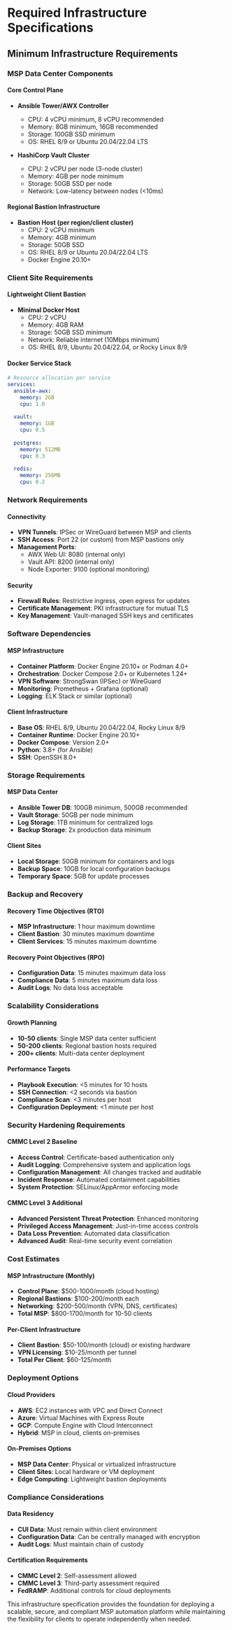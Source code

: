 # Required Infrastructure Specifications

## Minimum Infrastructure Requirements

### MSP Data Center Components

#### Core Control Plane
- **Ansible Tower/AWX Controller**
  - CPU: 4 vCPU minimum, 8 vCPU recommended
  - Memory: 8GB minimum, 16GB recommended  
  - Storage: 100GB SSD minimum
  - OS: RHEL 8/9 or Ubuntu 20.04/22.04 LTS

- **HashiCorp Vault Cluster**
  - CPU: 2 vCPU per node (3-node cluster)
  - Memory: 4GB per node minimum
  - Storage: 50GB SSD per node
  - Network: Low-latency between nodes (<10ms)

#### Regional Bastion Infrastructure
- **Bastion Host (per region/client cluster)**
  - CPU: 2 vCPU minimum
  - Memory: 4GB minimum
  - Storage: 50GB SSD
  - OS: RHEL 8/9 or Ubuntu 20.04/22.04 LTS
  - Docker Engine 20.10+

### Client Site Requirements

#### Lightweight Client Bastion
- **Minimal Docker Host**
  - CPU: 2 vCPU
  - Memory: 4GB RAM
  - Storage: 50GB SSD minimum
  - Network: Reliable internet (10Mbps minimum)
  - OS: RHEL 8/9, Ubuntu 20.04/22.04, or Rocky Linux 8/9

#### Docker Service Stack
```yaml
# Resource allocation per service
services:
  ansible-awx:
    memory: 2GB
    cpu: 1.0
  
  vault:
    memory: 1GB  
    cpu: 0.5
    
  postgres:
    memory: 512MB
    cpu: 0.3
    
  redis:
    memory: 256MB
    cpu: 0.2
```

### Network Requirements

#### Connectivity
- **VPN Tunnels**: IPSec or WireGuard between MSP and clients
- **SSH Access**: Port 22 (or custom) from MSP bastions only
- **Management Ports**: 
  - AWX Web UI: 8080 (internal only)
  - Vault API: 8200 (internal only)
  - Node Exporter: 9100 (optional monitoring)

#### Security
- **Firewall Rules**: Restrictive ingress, open egress for updates
- **Certificate Management**: PKI infrastructure for mutual TLS
- **Key Management**: Vault-managed SSH keys and certificates

### Software Dependencies

#### MSP Infrastructure
- **Container Platform**: Docker Engine 20.10+ or Podman 4.0+
- **Orchestration**: Docker Compose 2.0+ or Kubernetes 1.24+
- **VPN Software**: StrongSwan (IPSec) or WireGuard
- **Monitoring**: Prometheus + Grafana (optional)
- **Logging**: ELK Stack or similar (optional)

#### Client Infrastructure  
- **Base OS**: RHEL 8/9, Ubuntu 20.04/22.04, Rocky Linux 8/9
- **Container Runtime**: Docker Engine 20.10+ 
- **Docker Compose**: Version 2.0+
- **Python**: 3.8+ (for Ansible)
- **SSH**: OpenSSH 8.0+

### Storage Requirements

#### MSP Data Center
- **Ansible Tower DB**: 100GB minimum, 500GB recommended
- **Vault Storage**: 50GB per node minimum  
- **Log Storage**: 1TB minimum for centralized logs
- **Backup Storage**: 2x production data minimum

#### Client Sites
- **Local Storage**: 50GB minimum for containers and logs
- **Backup Space**: 10GB for local configuration backups
- **Temporary Space**: 5GB for update processes

### Backup and Recovery

#### Recovery Time Objectives (RTO)
- **MSP Infrastructure**: 1 hour maximum downtime
- **Client Bastion**: 30 minutes maximum downtime  
- **Client Services**: 15 minutes maximum downtime

#### Recovery Point Objectives (RPO)
- **Configuration Data**: 15 minutes maximum data loss
- **Compliance Data**: 5 minutes maximum data loss
- **Audit Logs**: No data loss acceptable

### Scalability Considerations

#### Growth Planning
- **10-50 clients**: Single MSP data center sufficient
- **50-200 clients**: Regional bastion hosts required
- **200+ clients**: Multi-data center deployment

#### Performance Targets
- **Playbook Execution**: <5 minutes for 10 hosts
- **SSH Connection**: <2 seconds via bastion
- **Compliance Scan**: <3 minutes per host
- **Configuration Deployment**: <1 minute per host

### Security Hardening Requirements

#### CMMC Level 2 Baseline
- **Access Control**: Certificate-based authentication only
- **Audit Logging**: Comprehensive system and application logs
- **Configuration Management**: All changes tracked and auditable
- **Incident Response**: Automated containment capabilities
- **System Protection**: SELinux/AppArmor enforcing mode

#### CMMC Level 3 Additional
- **Advanced Persistent Threat Protection**: Enhanced monitoring
- **Privileged Access Management**: Just-in-time access controls
- **Data Loss Prevention**: Automated data classification
- **Advanced Audit**: Real-time security event correlation

### Cost Estimates

#### MSP Infrastructure (Monthly)
- **Control Plane**: $500-1000/month (cloud hosting)
- **Regional Bastions**: $100-200/month each
- **Networking**: $200-500/month (VPN, DNS, certificates)
- **Total MSP**: $800-1700/month for 10-50 clients

#### Per-Client Infrastructure
- **Client Bastion**: $50-100/month (cloud) or existing hardware
- **VPN Licensing**: $10-25/month per tunnel
- **Total Per Client**: $60-125/month

### Deployment Options

#### Cloud Providers
- **AWS**: EC2 instances with VPC and Direct Connect
- **Azure**: Virtual Machines with Express Route
- **GCP**: Compute Engine with Cloud Interconnect
- **Hybrid**: MSP in cloud, clients on-premises

#### On-Premises Options
- **MSP Data Center**: Physical or virtualized infrastructure
- **Client Sites**: Local hardware or VM deployment
- **Edge Computing**: Lightweight bastion deployments

### Compliance Considerations

#### Data Residency
- **CUI Data**: Must remain within client environment
- **Configuration Data**: Can be centrally managed with encryption
- **Audit Logs**: Must maintain chain of custody

#### Certification Requirements
- **CMMC Level 2**: Self-assessment allowed
- **CMMC Level 3**: Third-party assessment required
- **FedRAMP**: Additional controls for cloud deployments

This infrastructure specification provides the foundation for deploying a scalable, secure, and compliant MSP automation platform while maintaining the flexibility for clients to operate independently when needed.
